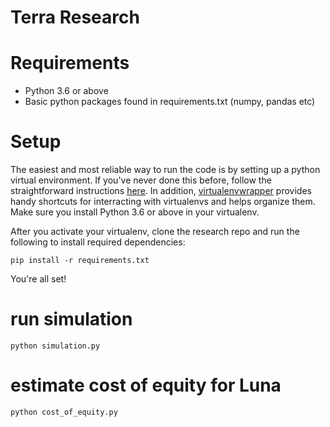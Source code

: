 # Terra Research

# Requirements
* Python 3.6 or above
* Basic python packages found in requirements.txt (numpy, pandas etc)

# Setup
The easiest and most reliable way to run the code is by setting up a python virtual environment. If you've never done this before, follow the straightforward instructions [here](https://docs.python-guide.org/dev/virtualenvs/#lower-level-virtualenv). In addition, [virtualenvwrapper](https://docs.python-guide.org/dev/virtualenvs/#virtualenvwrapper) provides handy shortcuts for interracting with virtualenvs and helps organize them. Make sure you install Python 3.6 or above in your virtualenv.

After you activate your virtualenv, clone the research repo and run the following to install required dependencies:
```
pip install -r requirements.txt
```
You're all set!

# run simulation
```
python simulation.py
```

# estimate cost of equity for Luna
```
python cost_of_equity.py
```
